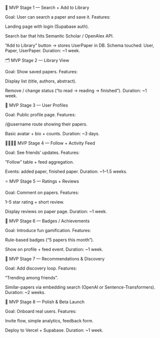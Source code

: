🧱 MVP Stage 1 — Search + Add to Library

Goal: User can search a paper and save it.
Features:

Landing page with login (Supabase auth).

Search bar that hits Semantic Scholar / OpenAlex API.

“Add to Library” button → stores UserPaper in DB.
Schema touched: User, Paper, UserPaper.
Duration: ~1 week.

🗂 MVP Stage 2 — Library View

Goal: Show saved papers.
Features:

Display list (title, authors, abstract).

Remove / change status (“to read → reading → finished”).
Duration: ~1 week.

👤 MVP Stage 3 — User Profiles

Goal: Public profile page.
Features:

/@username route showing their papers.

Basic avatar + bio + counts.
Duration: ~3 days.

🫱🏽‍🫲🏽 MVP Stage 4 — Follow + Activity Feed

Goal: See friends’ updates.
Features:

“Follow” table + feed aggregation.

Events: added paper, finished paper.
Duration: ~1–1.5 weeks.

⭐ MVP Stage 5 — Ratings + Reviews

Goal: Comment on papers.
Features:

1–5 star rating + short review.

Display reviews on paper page.
Duration: ~1 week.

🏅 MVP Stage 6 — Badges / Achievements

Goal: Introduce fun gamification.
Features:

Rule-based badges (“5 papers this month”).

Show on profile + feed event.
Duration: ~1 week.

🧠 MVP Stage 7 — Recommendations & Discovery

Goal: Add discovery loop.
Features:

“Trending among friends”.

Similar-papers via embedding search (OpenAI or Sentence-Transformers).
Duration: ~2 weeks.

🧪 MVP Stage 8 — Polish & Beta Launch

Goal: Onboard real users.
Features:

Invite flow, simple analytics, feedback form.

Deploy to Vercel + Supabase.
Duration: ~1 week.